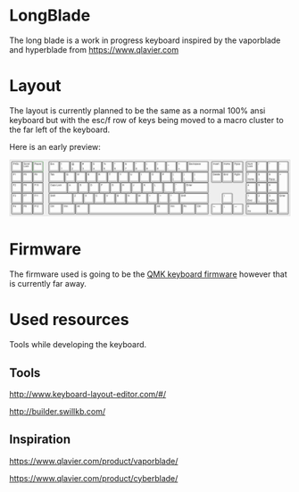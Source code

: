 # LongBlade

The long blade is a work in progress keyboard inspired by the vaporblade and hyperblade from https://www.qlavier.com

# Layout

The layout is currently planned to be the same as a normal 100% ansi keyboard but with the esc/f row of keys being moved to a macro cluster to the far left of the keyboard.

Here is an early preview:

![Keyboard Layout Editor preview](https://github.com/depsterr/LongBlade/raw/master/Layout/Long%20blade.png)

# Firmware

The firmware used is going to be the [QMK keyboard firmware](https://github.com/qmk/qmk_firmware) however that is currently far away.

# Used resources

Tools while developing the keyboard.

## Tools

http://www.keyboard-layout-editor.com/#/

http://builder.swillkb.com/

## Inspiration

https://www.qlavier.com/product/vaporblade/

https://www.qlavier.com/product/cyberblade/

